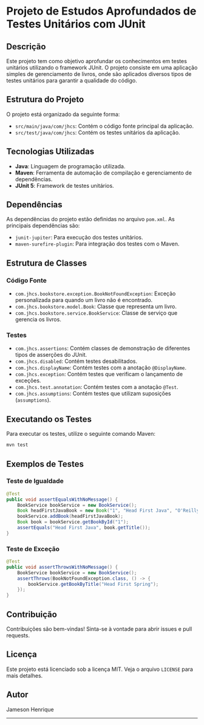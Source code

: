 # Projeto de Estudos Aprofundados de Testes Unitários com JUnit

## Descrição
Este projeto tem como objetivo aprofundar os conhecimentos em testes unitários utilizando o framework JUnit. O projeto consiste em uma aplicação simples de gerenciamento de livros, onde são aplicados diversos tipos de testes unitários para garantir a qualidade do código.

## Estrutura do Projeto
O projeto está organizado da seguinte forma:
- `src/main/java/com/jhcs`: Contém o código fonte principal da aplicação.
- `src/test/java/com/jhcs`: Contém os testes unitários da aplicação.

## Tecnologias Utilizadas
- **Java**: Linguagem de programação utilizada.
- **Maven**: Ferramenta de automação de compilação e gerenciamento de dependências.
- **JUnit 5**: Framework de testes unitários.

## Dependências
As dependências do projeto estão definidas no arquivo `pom.xml`. As principais dependências são:
- `junit-jupiter`: Para execução dos testes unitários.
- `maven-surefire-plugin`: Para integração dos testes com o Maven.

## Estrutura de Classes
### Código Fonte
- `com.jhcs.bookstore.exception.BookNotFoundException`: Exceção personalizada para quando um livro não é encontrado.
- `com.jhcs.bookstore.model.Book`: Classe que representa um livro.
- `com.jhcs.bookstore.service.BookService`: Classe de serviço que gerencia os livros.

### Testes
- `com.jhcs.assertions`: Contém classes de demonstração de diferentes tipos de asserções do JUnit.
- `com.jhcs.disabled`: Contém testes desabilitados.
- `com.jhcs.displayName`: Contém testes com a anotação `@DisplayName`.
- `com.jhcs.exception`: Contém testes que verificam o lançamento de exceções.
- `com.jhcs.test.annotation`: Contém testes com a anotação `@Test`.
- `com.jhcs.assumptions`: Contém testes que utilizam suposições (`assumptions`).

## Executando os Testes
Para executar os testes, utilize o seguinte comando Maven:
```sh
mvn test
```

## Exemplos de Testes
### Teste de Igualdade
```java
@Test
public void assertEqualsWithNoMessage() {
    BookService bookService = new BookService();
    Book headFirstJavaBook = new Book("1", "Head First Java", "O'Reilly");
    bookService.addBook(headFirstJavaBook);
    Book book = bookService.getBookById("1");
    assertEquals("Head First Java", book.getTitle());
}
```

### Teste de Exceção
```java
@Test
public void assertThrowsWithNoMessage() {
    BookService bookService = new BookService();
    assertThrows(BookNotFoundException.class, () -> {
        bookService.getBookByTitle("Head First Spring");
    });
}
```

## Contribuição
Contribuições são bem-vindas! Sinta-se à vontade para abrir issues e pull requests.

## Licença
Este projeto está licenciado sob a licença MIT. Veja o arquivo `LICENSE` para mais detalhes.

## Autor
Jameson Henrique

---
